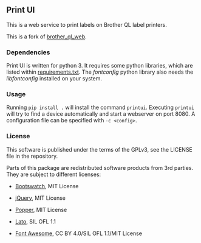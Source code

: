 ## Print UI

This is a web service to print labels on Brother QL label printers.

This is a fork of [brother_ql_web](https://github.com/pklaus/brother_ql_web).

### Dependencies

Print UI is written for python 3.
It requires some python libraries, which are listed within [requirements.txt](requirements.txt).
The *fontconfig* python library also needs the *libfontconfig* installed on your system.

### Usage

Running `pip install .` will install the command `printui`. Executing `printui` will try to find a device automatically and start a webserver on port 8080. A configuration file can be specified with `-c <config>`.

### License

This software is published under the terms of the GPLv3, see the LICENSE file in the repository.

Parts of this package are redistributed software products from 3rd parties. They are subject to different licenses:

  * [Bootswatch](https://bootswatch.com/), MIT License

  * [jQuery](https://jquery.com/), MIT License

  * [Popper](https://popper.js.org/), MIT License

  * [Lato](http://www.latofonts.com/lato-free-fonts/), SIL OFL 1.1

  * [Font Awesome](https://fontawesome.com/), CC BY 4.0/SIL OFL 1.1/MIT License
